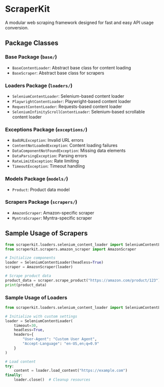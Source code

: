 # ScraperKit

A modular web scraping framework designed for fast and easy API usage conversion.

## Package Classes

### Base Package (`base/`)
- `BaseContentLoader`: Abstract base class for content loading
- `BaseScraper`: Abstract base class for scrapers

### Loaders Package (`loaders/`)
- `SeleniumContentLoader`: Selenium-based content loader
- `PlaywrightContentLoader`: Playwright-based content loader
- `RequestContentLoader`: Requests-based content loader
- `SeleniumInfinityScrollContentLoader`: Selenium-based scrollable content loader

### Exceptions Package (`exceptions/`)
- `BadURLException`: Invalid URL errors
- `ContentNotLoadedException`: Content loading failures
- `DataComponentNotFoundException`: Missing data elements
- `DataParsingException`: Parsing errors
- `RateLimitException`: Rate limiting
- `TimeoutException`: Timeout handling

### Models Package (`models/`)
- `Product`: Product data model

### Scrapers Package (`scrapers/`)
- `AmazonScraper`: Amazon-specific scraper
- `MyntraScraper`: Myntra-specific scraper

## Sample Usage of Scrapers

```python
from scraperkit.loaders.selenium_content_loader import SeleniumContentLoader
from scraperkit.scrapers.amazon_scraper import AmazonScraper

# Initialize components
loader = SeleniumContentLoader(headless=True)
scraper = AmazonScraper(loader)

# Scrape product data
product_data = scraper.scrape_product("https://amazon.com/product/123")
print(product_data)
```
### Sample Usage of Loaders
```python
from scraperkit.loaders.selenium_content_loader import SeleniumContentLoader

# Initialize with custom settings
loader = SeleniumContentLoader(
    timeout=30,
    headless=True,
    headers={
        "User-Agent": "Custom User Agent",
        "Accept-Language": "en-US,en;q=0.9"
    }
)

# Load content
try:
    content = loader.load_content("https://example.com")
finally:
    loader.close()  # Cleanup resources
```